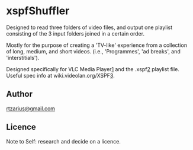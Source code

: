# xspfShuffler
Designed to read three folders of video files, and output one playlist consisting of 
the 3 input folders joined in a certain order.

Mostly for the purpose of creating a 'TV-like' experience from a 
collection of long, medium, and short videos. (i.e., 'Programmes', 
'ad breaks', and 'interstitials'). 

Designed specifically for VLC Media Player[1] and the .xspf[2] playlist file.
Useful spec info at wiki.videolan.org/XSPF[3].

[1]: http://videolan.org
[2]: http://xspf.org/
[3]: http://wiki.videolan.org/XSPF

## Author
rtzarius@gmail.com

## Licence
Note to Self: research and decide on a licence.